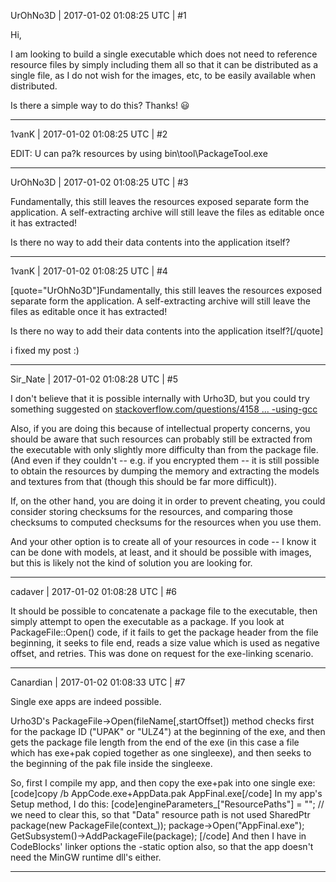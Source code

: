 UrOhNo3D | 2017-01-02 01:08:25 UTC | #1

Hi,

I am looking to build a single executable which does not need to reference resource files by simply including them all so that it can be distributed as a single file, as I do not wish for the images, etc, to be easily available when distributed.

Is there a simple way to do this?
Thanks! :smiley:

-------------------------

1vanK | 2017-01-02 01:08:25 UTC | #2

EDIT: U can pa?k resources by using bin\tool\PackageTool.exe

-------------------------

UrOhNo3D | 2017-01-02 01:08:25 UTC | #3

Fundamentally, this still leaves the resources exposed separate form the application. A self-extracting archive will still leave the files as editable once it has extracted!

Is there no way to add their data contents into the application itself?

-------------------------

1vanK | 2017-01-02 01:08:25 UTC | #4

[quote="UrOhNo3D"]Fundamentally, this still leaves the resources exposed separate form the application. A self-extracting archive will still leave the files as editable once it has extracted!

Is there no way to add their data contents into the application itself?[/quote]

i fixed my post :)

-------------------------

Sir_Nate | 2017-01-02 01:08:28 UTC | #5

I don't believe that it is possible internally with Urho3D, but you could try something suggested on [stackoverflow.com/questions/4158 ... -using-gcc](http://stackoverflow.com/questions/4158900/embedding-resources-in-executable-using-gcc)

Also, if you are doing this because of intellectual property concerns, you should be aware that such resources can probably still be extracted from the executable with only slightly more difficulty than from the package file. (And even if they couldn't -- e.g. if you encrypted them -- it is still possible to obtain the resources by dumping the memory and extracting the models and textures from that (though this should be far more difficult)).

If, on the other hand, you are doing it in order to prevent cheating, you could consider storing checksums for the resources, and comparing those checksums to computed checksums for the resources when you use them.

And your other option is to create all of your resources in code -- I know it can be done with models, at least, and it should be possible with images, but this is likely not the kind of solution you are looking for.

-------------------------

cadaver | 2017-01-02 01:08:28 UTC | #6

It should be possible to concatenate a package file to the executable, then simply attempt to open the executable as a package. If you look at PackageFile::Open() code, if it fails to get the package header from the file beginning, it seeks to file end, reads a size value which is used as negative offset, and retries. This was done on request for the exe-linking scenario.

-------------------------

Canardian | 2017-01-02 01:08:33 UTC | #7

Single exe apps are indeed possible.

Urho3D's PackageFile->Open(fileName[,startOffset]) method checks first for the package ID ("UPAK" or "ULZ4") at the beginning of the exe, and then gets the package file length from the end of the exe (in this case a file which has exe+pak copied together as one singleexe), and then seeks to the beginning of the pak file inside the singleexe.

So, first I compile my app, and then copy the exe+pak into one single exe:
[code]copy /b AppCode.exe+AppData.pak AppFinal.exe[/code]
In my app's Setup method, I do this:
[code]engineParameters_["ResourcePaths"] = "";    // we need to clear this, so that "Data" resource path is not used
SharedPtr<PackageFile> package(new PackageFile(context_));
package->Open("AppFinal.exe");
GetSubsystem<ResourceCache>()->AddPackageFile(package);
[/code]
And then I have in CodeBlocks' linker options the -static option also, so that the app doesn't need the MinGW runtime dll's either.

-------------------------

